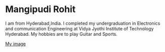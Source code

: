 # Mangipudi Rohit
I am from Hyderabad,India. I completed my undergraduation in Electronics and communication Engineering at Vidya Jyothi Institute of Technology Hyderabad. My hobbies are to play Guitar and Sports. 


[My image](https://github.com/S554046/assignment2-Mangipudi/blob/main/Image.jpg)
